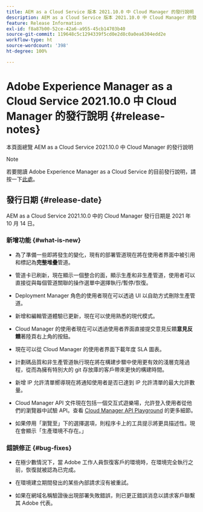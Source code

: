 ```yaml
---
title: AEM as a Cloud Service 版本 2021.10.0 中 Cloud Manager 的發行說明
description: AEM as a Cloud Service 版本 2021.10.0 中 Cloud Manager 的發行說明
feature: Release Information
exl-id: f8a87b00-52ce-42a6-a955-45cb14703b40
source-git-commit: 119648c5c1294339f5cd0e2d8c0a0ea6304edd2e
workflow-type: ht
source-wordcount: '398'
ht-degree: 100%

---
```


# Adobe Experience Manager as a Cloud Service 2021.10.0 中 Cloud Manager 的發行說明 {#release-notes}

本頁面總覽 AEM as a Cloud Service 2021.10.0 中 Cloud Manager 的發行說明

>[!NOTE]
>若要閱讀 Adobe Experience Manager as a Cloud Service 的目前發行說明，請按一下[此處](https://experienceleague.adobe.com/docs/experience-manager-cloud-service/release-notes/release-notes/release-notes-current.html?lang=zh-Hant)。

## 發行日期 {#release-date}

AEM as a Cloud Service 2021.10.0 中的 Cloud Manager 發行日期是 2021 年 10 月 14 日。


### 新增功能 {#what-is-new}

* 為了準備一些即將發生的變化，現有的部署管道現在將在使用者界面中被引用和標記為&#x200B;**完整堆疊**&#x200B;管道。

* 管道卡已刷新，現在顯示一個整合的面，顯示生產和非生產管道，使用者可以直接從與每個管道關聯的操作選單中選擇執行/暫停/恢復。

* Deployment Manager 角色的使用者現在可以透過 UI 以自助方式刪除生產管道。

* 新增和編輯管道體驗已更新，現在可以使用熟悉的現代模式。

* Cloud Manager 的使用者現在可以透過使用者界面直接提交意見反饋&#x200B;**意見反饋**&#x200B;著陸頁右上角的按鈕。

* 現在可以從 Cloud Manager 的使用者界面下載年度 SLA 圖表。

* 計劃碼品質和非生產管道執行現在將在構建步驟中使用更有效的淺層克隆過程，從而為擁有特別大的 git 存放庫的客戶帶來更快的構建時間。

* 新增 IP 允許清單嚮導現在將通知使用者是否已達到 IP 允許清單的最大允許數量。

* Cloud Manager API 文件現在包括一個交互式遊樂場，允許登入使用者從他們的瀏覽器中試驗 API。查看 [Cloud Manager API Playground](https://www.adobe.io/experience-cloud/cloud-manager/reference/playground/) 的更多細節。

* 如果停用「瀏覽至」下的選擇選項，則程序卡上的工具提示將更具描述性。現在會顯示「生產環境不存在。」

### 錯誤修正 {#bug-fixes}

* 在極少數情況下，當 Adobe 工作人員恢復客戶的環境時，在環境完全執行之前，恢復就被認為已完成。

* 在環境建立期間發出的某些內部請求沒有被重試。

* 如果在網域名稱驗證後出現部署失敗錯誤，則已更正錯誤消息以請求客戶聯繫其 Adobe 代表。
